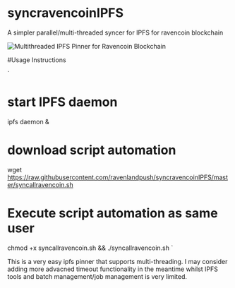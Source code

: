# syncravencoinIPFS
A simpler parallel/multi-threaded syncer for IPFS for ravencoin blockchain


![Multithreaded IPFS Pinner for Ravencoin Blockchain](https://gateway.ravenland.org/ipfs/QmawLZCDCXtt8ZmrJ6v2A3apxqBzbovWeXGAeZPYrz9xSW "Pin Ravencoin to IPFS fast")

#Usage Instructions


`
# start IPFS daemon
ipfs daemon &

# download script automation
wget https://raw.githubusercontent.com/ravenlandpush/syncravencoinIPFS/master/syncallravencoin.sh

# Execute script automation as same user
chmod +x syncallravencoin.sh && ./syncallravencoin.sh
`

This is a very easy ipfs pinner that supports multi-threading. I may consider adding more advacned timeout functionality in the meantime whilst IPFS tools and batch management/job management is very limited.

